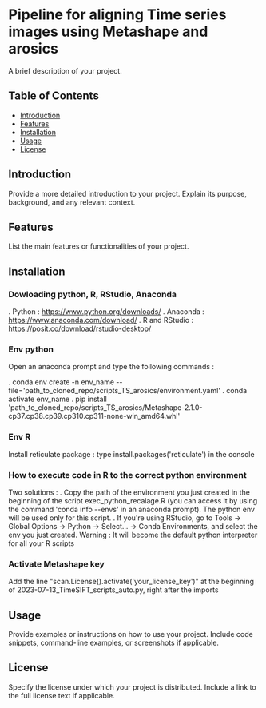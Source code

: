 # Pipeline for aligning Time series images using Metashape and arosics

A brief description of your project.

## Table of Contents

- [Introduction](#introduction)
- [Features](#features)
- [Installation](#installation)
- [Usage](#usage)
- [License](#license)

## Introduction

Provide a more detailed introduction to your project. Explain its purpose, background, and any relevant context.

## Features

List the main features or functionalities of your project.

## Installation

### Dowloading python, R, RStudio, Anaconda
. Python : https://www.python.org/downloads/
. Anaconda : https://www.anaconda.com/download/
. R and RStudio : https://posit.co/download/rstudio-desktop/

### Env python  

Open an anaconda prompt and type the following commands :

. conda env create -n env_name --file='path_to_cloned_repo/scripts_TS_arosics/environment.yaml'
. conda activate env_name
. pip install 'path_to_cloned_repo/scripts_TS_arosics/Metashape-2.1.0-cp37.cp38.cp39.cp310.cp311-none-win_amd64.whl'


### Env R 

Install reticulate package : type install.packages('reticulate') in the console

### How to execute code in R to the correct python environment
Two solutions :
. Copy the path of the environment you just created in the beginning of the script exec_python_recalage.R 
(you can access it by using the command 'conda info --envs' in an anaconda prompt). The python env will be used only for this script.
. If you're using RStudio, go to Tools -> Global Options -> Python -> Select... -> Conda Environments, and select the env you just created. 
Warning : It will become the default python interpreter for all your R scripts 

### Activate Metashape key 

Add the line "scan.License().activate('your_license_key')" at the beginning of 2023-07-13_TimeSIFT_scripts_auto.py, right after the imports


## Usage

Provide examples or instructions on how to use your project. Include code snippets, command-line examples, or screenshots if applicable.

## License

Specify the license under which your project is distributed. Include a link to the full license text if applicable.
